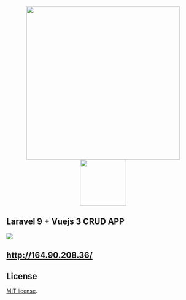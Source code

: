 <p align="center">
    <img src="https://raw.githubusercontent.com/laravel/art/master/logo-lockup/5%20SVG/2%20CMYK/1%20Full%20Color/laravel-logolockup-cmyk-red.svg" width="400">
    <img src="https://v2.vuejs.org/images/logo.svg" width="120">
</p>
<p align="center"><a href="https://laravel.com" target="_blank"></a></p>



## Laravel 9 + Vuejs 3 CRUD APP
![](/public/images/laravel-vue-crud.gif)

## http://164.90.208.36/

## License
[MIT license](https://opensource.org/licenses/MIT).
